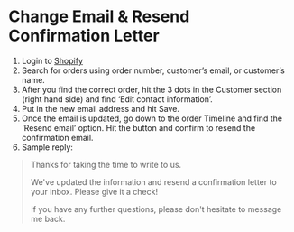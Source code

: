 # Change Email & Resend Confirmation Letter
1. Login to [Shopify](https://accounts.shopify.com/lookup)
2. Search for orders using order number, customer’s email, or customer’s name.
3. After you find the correct order, hit the 3 dots in the Customer section (right hand side) and find ‘Edit contact information’.
4. Put in the new email address and hit Save.
5. Once the email is updated, go down to the order Timeline and find the ‘Resend email’ option. Hit the button and confirm to resend the confirmation email.
6. Sample reply:

> Thanks for taking the time to write to us. 
> 
> We've updated the information and resend a confirmation letter to your inbox. Please give it a check! 
> 
> If you have any further questions, please don't hesitate to message me back.